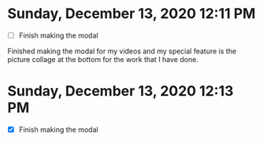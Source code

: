 # Sunday, December 13, 2020 12:11 PM

- [ ] Finish making the modal

Finished making the modal for my videos and my special feature is the picture collage at the bottom for the work that I have done.

# Sunday, December 13, 2020 12:13 PM

- [X] Finish making the modal
